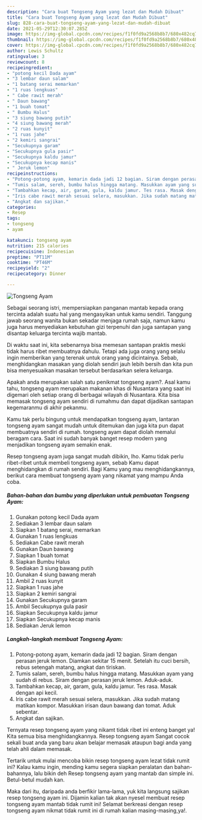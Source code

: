 ```yaml
---
description: "Cara buat Tongseng Ayam yang lezat dan Mudah Dibuat"
title: "Cara buat Tongseng Ayam yang lezat dan Mudah Dibuat"
slug: 828-cara-buat-tongseng-ayam-yang-lezat-dan-mudah-dibuat
date: 2021-05-29T12:30:07.285Z
image: https://img-global.cpcdn.com/recipes/f1f0fd9a2568b8b7/680x482cq70/tongseng-ayam-foto-resep-utama.jpg
thumbnail: https://img-global.cpcdn.com/recipes/f1f0fd9a2568b8b7/680x482cq70/tongseng-ayam-foto-resep-utama.jpg
cover: https://img-global.cpcdn.com/recipes/f1f0fd9a2568b8b7/680x482cq70/tongseng-ayam-foto-resep-utama.jpg
author: Lewis Schultz
ratingvalue: 3
reviewcount: 8
recipeingredient:
- "potong kecil Dada ayam"
- "3 lembar daun salam"
- "1 batang serai memarkan"
- "1 ruas lengkuas"
- " Cabe rawit merah"
- " Daun bawang"
- "1 buah tomat"
- " Bumbu Halus"
- "3 siung bawang putih"
- "4 siung bawang merah"
- "2 ruas kunyit"
- "1 ruas jahe"
- "2 kemiri sangrai"
- "Secukupnya garam"
- "Secukupnya gula pasir"
- "Secukupnya kaldu jamur"
- "Secukupnya kecap manis"
- " Jeruk lemon"
recipeinstructions:
- "Potong-potong ayam, kemarin dada jadi 12 bagian. Siram dengan perasan jeruk lemon. Diamkan sekitar 15 menit. Setelah itu cuci bersih, rebus setengah matang, angkat dan tiriskan."
- "Tumis salam, sereh, bumbu halus hingga matang. Masukkan ayam yang sudah di rebus. Siram dengan perasan jeruk lemon. Aduk-aduk."
- "Tambahkan kecap, air, garam, gula, kaldu jamur. Tes rasa. Masak dengan api kecil."
- "Iris cabe rawit merah sesuai selera, masukkan. Jika sudah matang matikan kompor. Masukkan irisan daun bawang dan tomat. Aduk sebentar."
- "Angkat dan sajikan."
categories:
- Resep
tags:
- tongseng
- ayam

katakunci: tongseng ayam 
nutrition: 215 calories
recipecuisine: Indonesian
preptime: "PT11M"
cooktime: "PT46M"
recipeyield: "2"
recipecategory: Dinner

---
```



![Tongseng Ayam](https://img-global.cpcdn.com/recipes/f1f0fd9a2568b8b7/680x482cq70/tongseng-ayam-foto-resep-utama.jpg)

Sebagai seorang istri, mempersiapkan panganan mantab kepada orang tercinta adalah suatu hal yang mengasyikan untuk kamu sendiri. Tanggung jawab seorang  wanita bukan sekadar menjaga rumah saja, namun kamu juga harus menyediakan kebutuhan gizi terpenuhi dan juga santapan yang disantap keluarga tercinta wajib mantab.

Di waktu  saat ini, kita sebenarnya bisa memesan santapan praktis meski tidak harus ribet membuatnya dahulu. Tetapi ada juga orang yang selalu ingin memberikan yang terenak untuk orang yang dicintainya. Sebab, menghidangkan masakan yang diolah sendiri jauh lebih bersih dan kita pun bisa menyesuaikan masakan tersebut berdasarkan selera keluarga. 



Apakah anda merupakan salah satu penikmat tongseng ayam?. Asal kamu tahu, tongseng ayam merupakan makanan khas di Nusantara yang saat ini digemari oleh setiap orang di berbagai wilayah di Nusantara. Kita bisa memasak tongseng ayam sendiri di rumahmu dan dapat dijadikan santapan kegemaranmu di akhir pekanmu.

Kamu tak perlu bingung untuk mendapatkan tongseng ayam, lantaran tongseng ayam sangat mudah untuk ditemukan dan juga kita pun dapat membuatnya sendiri di rumah. tongseng ayam dapat diolah memalui beragam cara. Saat ini sudah banyak banget resep modern yang menjadikan tongseng ayam semakin enak.

Resep tongseng ayam juga sangat mudah dibikin, lho. Kamu tidak perlu ribet-ribet untuk membeli tongseng ayam, sebab Kamu dapat menghidangkan di rumah sendiri. Bagi Kamu yang mau menghidangkannya, berikut cara membuat tongseng ayam yang nikamat yang mampu Anda coba.

<!--inarticleads1-->

##### Bahan-bahan dan bumbu yang diperlukan untuk pembuatan Tongseng Ayam:

1. Gunakan potong kecil Dada ayam
1. Sediakan 3 lembar daun salam
1. Siapkan 1 batang serai, memarkan
1. Gunakan 1 ruas lengkuas
1. Sediakan  Cabe rawit merah
1. Gunakan  Daun bawang
1. Siapkan 1 buah tomat
1. Siapkan  Bumbu Halus
1. Sediakan 3 siung bawang putih
1. Gunakan 4 siung bawang merah
1. Ambil 2 ruas kunyit
1. Siapkan 1 ruas jahe
1. Siapkan 2 kemiri sangrai
1. Gunakan Secukupnya garam
1. Ambil Secukupnya gula pasir
1. Siapkan Secukupnya kaldu jamur
1. Siapkan Secukupnya kecap manis
1. Sediakan  Jeruk lemon




<!--inarticleads2-->

##### Langkah-langkah membuat Tongseng Ayam:

1. Potong-potong ayam, kemarin dada jadi 12 bagian. Siram dengan perasan jeruk lemon. Diamkan sekitar 15 menit. Setelah itu cuci bersih, rebus setengah matang, angkat dan tiriskan.
1. Tumis salam, sereh, bumbu halus hingga matang. Masukkan ayam yang sudah di rebus. Siram dengan perasan jeruk lemon. Aduk-aduk.
1. Tambahkan kecap, air, garam, gula, kaldu jamur. Tes rasa. Masak dengan api kecil.
1. Iris cabe rawit merah sesuai selera, masukkan. Jika sudah matang matikan kompor. Masukkan irisan daun bawang dan tomat. Aduk sebentar.
1. Angkat dan sajikan.




Ternyata resep tongseng ayam yang nikamt tidak ribet ini enteng banget ya! Kita semua bisa menghidangkannya. Resep tongseng ayam Sangat cocok sekali buat anda yang baru akan belajar memasak ataupun bagi anda yang telah ahli dalam memasak.

Tertarik untuk mulai mencoba bikin resep tongseng ayam lezat tidak rumit ini? Kalau kamu ingin, mending kamu segera siapkan peralatan dan bahan-bahannya, lalu bikin deh Resep tongseng ayam yang mantab dan simple ini. Betul-betul mudah kan. 

Maka dari itu, daripada anda berfikir lama-lama, yuk kita langsung sajikan resep tongseng ayam ini. Dijamin kalian tak akan nyesel membuat resep tongseng ayam mantab tidak rumit ini! Selamat berkreasi dengan resep tongseng ayam nikmat tidak rumit ini di rumah kalian masing-masing,ya!.

